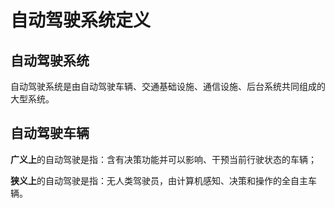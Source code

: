 # 自动驾驶系统定义

## 自动驾驶系统

自动驾驶系统是由自动驾驶车辆、交通基础设施、通信设施、后台系统共同组成的大型系统。

## 自动驾驶车辆

**广义上**的自动驾驶是指：含有决策功能并可以影响、干预当前行驶状态的车辆；

**狭义上**的自动驾驶是指：无人类驾驶员，由计算机感知、决策和操作的全自主车辆。
